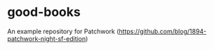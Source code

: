 good-books
==========

An example repository for Patchwork (https://github.com/blog/1894-patchwork-night-sf-edition)
